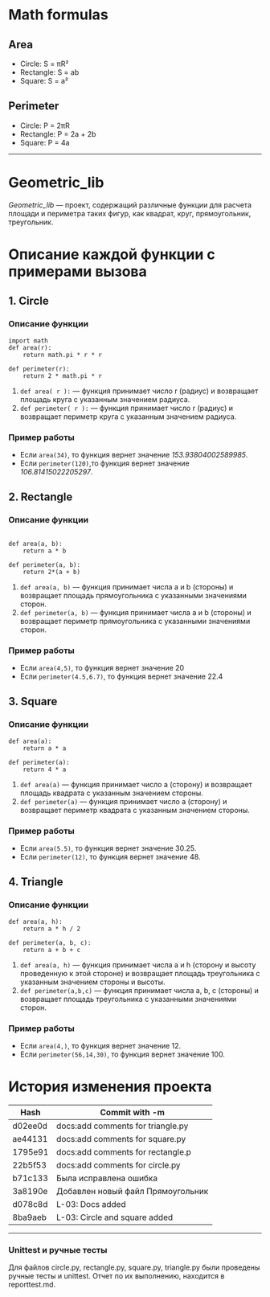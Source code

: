 # Math formulas
## Area
- Circle: S = πR²
- Rectangle: S = ab
- Square: S = a²

## Perimeter
- Circle: P = 2πR
- Rectangle: P = 2a + 2b
- Square: P = 4a

---
# **Geometric_lib**

*Geometric_lib* — проект, содержащий различные функции для расчета площади и периметра таких фигур, как квадрат, круг, прямоугольник, треугольник.


# Описание каждой функции с примерами вызова

## 1. Circle 

### Описание функции 

```
import math
def area(r):
    return math.pi * r * r

def perimeter(r):
    return 2 * math.pi * r
```

1. `def area( r ):` — функция принимает число r (радиус) и возвращает площадь круга с указанным значением радиуса. 
2. `def perimeter( r ):` — функция принимает число r (радиус) и возвращает периметр круга с указанным значением радиуса.

### Пример работы 

* Если `area(34)`, то функция вернет значение *153.93804002589985*.
* Если `perimeter(120)`,то функция вернет значение *106.81415022205297*.

## 2. Rectangle

### Описание функции 
```

def area(a, b):
    return a * b

def perimeter(a, b):
    return 2*(a + b)
```

1. `def area(a, b)` — функция принимает числа a и b (стороны) и возвращает площадь прямоугольника с указанными значениями сторон.
2. `def perimeter(a, b)` — функция принимает числа a и b (стороны) и возвращает периметр прямоугольника с указанными значениями сторон.

### Пример работы 

* Если `area(4,5)`, то функция вернет значение 20 
* Если `perimeter(4.5,6.7)`, то функция вернет значение 22.4

## 3. Square 

### Описание функции 

```
def area(a):
    return a * a

def perimeter(a):
    return 4 * a
```

1. `def area(a)` — функция принимает число a (сторону) и возвращает площадь квадрата с указанным значением стороны. 
2. `def perimeter(a)` — функция принимает число a (сторону) и возвращает периметр квадрата с указанным значением стороны.

### Пример работы 

* Если `area(5.5)`, то функция вернет значение 30.25.
* Если `perimeter(12)`, то функция вернет значение 48.

## 4. Triangle 

### Описание функции 

```
def area(a, h):
    return a * h / 2

def perimeter(a, b, c):
    return a + b + c
```

1. `def area(a, h)` — функция принимает числа a и h (сторону и высоту проведенную к этой стороне) и возвращает площадь треугольника с указанным значением стороны и высоты.
2. `def perimeter(a,b,c)` — функция принимает числа a, b, с (стороны) и возвращает площадь треугольника с указанными значениями сторон.

### Пример работы 

* Если `area(4,)`, то функция вернет значение 12.
* Если `perimeter(56,14,30)`, то функция вернет значение 100. 


# История изменения проекта 

| Hash    | Commit with -m                    |
|---------|-----------------------------------|
| d02ee0d | docs:add comments for triangle.py |
| ae44131 | docs:add comments for square.py   |
| 1795e91 | docs:add comments for rectangle.p |
| 22b5f53 | docs:add comments for circle.py   |
| b71c133 | Была исправлена ошибка            | 
| 3a8190e | Добавлен новый файл Прямоугольник |  
| d078c8d | L-03: Docs added                  |  
| 8ba9aeb | L-03: Circle and square added     |  

---  
### Unittest и ручные тесты
                                                                            
Для файлов circle.py, rectangle.py, square.py, triangle.py были проведены ручные тесты и unittest. Отчет по их выполнению, находится в reporttest.md.